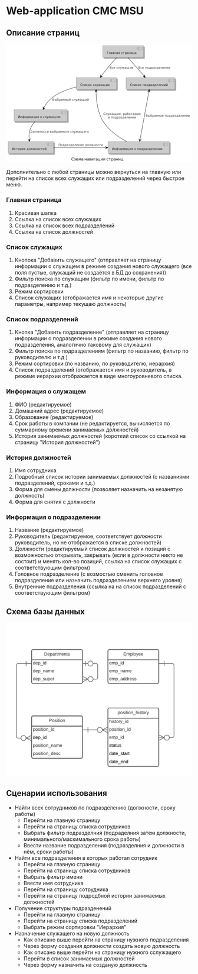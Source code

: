 Web-application CMC MSU
=======================
Описание страниц
-----------------------
![Alt text](docs/pages.png)

Дополнительно с любой страницы можно вернуться на главную или перейти на список всех
служащих или подразделений через быстрое меню.

### Главная страница
1. Красивая шапка
2. Ссылка на список всех служащих
3. Ссылка на список всех подразделений
4. Ссылка на список должностей
### Список служащих
1. Кнопока "Добавить служащего" (отправляет на страницу информации о служащем в режиме создания
нового служащего (все поля пустые, служащий не создаётся в БД до сохранения))
2. Фильтр поиска по служащим (фильтр по имени, фильтр по подразделению и т.д.)
3. Режим сортировки
4. Список служащих (отображается имя и некоторые другие параметры, например текущаю должность)
### Список подразделений
1. Кнопка "Добавить подразделение" (отправляет на страницу информации о подразделении в режиме
создания нового подразделения, аналогично таковому для служащих)
2. Фильтр поиска по подразделениям (фильтр по названию, фильтр по руководителю и т.д.)
3. Режим сортировки (по названию, по руководителю, иерархия)
4. Список подразделений (отображается имя и руководитель, в режиме иерархии отображается в виде 
многоуровневого списка.
### Информация о служащем
1. ФИО (редактируемое)
2. Домашний адрес (редактируемое)
3. Образование (редактируемое)
4. Срок работы в компании (не редактируется, вычисляется по суммарному времени занимаемых
 должностей)
5. История занимаемых должностей (короткий список со ссылкой на страницу "История должностей")
### История должностей
1. Имя сотрудника
2. Подробный список истории занимаемых должностей (с названиями подразделений, сроками и т.д.)
3. Форма для смены должности (позволяет назначить на незанятую должность)
4. Форма для снятия с должности
### Информация о подразделении
1. Название (редактируемое)
2. Руководитель (редактируемое, соответствует должности руководитель, но не отображается в списке должностей)
3. Должности (редактируемый список должностей и позиций с возможностью открывать, закрывать (если
 в должности никто не состоит) и менять кол-во позиций, ссылка на список служащих с 
 соответствующим фильтром)
4. Головное подразделение (с возмостью сменить головное подразделение или назначить подразделением
 верхнего уровня)
5. Внутренние подразделения (ссылка на на список подразделений с соответствующим фильтром)

Схема базы данных
-----------------
![Alt text](docs/db.png)

Сценарии использования
----------------------
- Найти всех сотрудников по подразделению (должности, сроку работы)
    - Перейти на главную страницу
    - Перейти на страницу списка сотрудников
    - Выбрать фильтр подразделния (подраделния затем должности, минимального/маскимального срока 
работы)
    - Ввести название подразделения (подразделния и должности в нём, сроки работы)
- Найти все подразделения в которых работал сотрудник
    - Перейти на главную страницу
    - Перейти на страницу списка сотрудников
    - Выбрать фильтр имени
    - Ввести имя сотрудника
    - Перейти на страницу сотрудника
    - Перейти на страницу подродбной истории занимаемых должностей
- Получение структуры подразденений
    - Перейти на главную страницу
    - Перейти на страницу списка подразделений
    - Выбрать режим сортировки "Иерархия"
- Назначение служащего на новую должность
    - Как описано выше перейти на страницу нужного подразделения
    - Через форму создания должности создать новую должность
    - Как описано выше перейти на страницу нужного сслужащего
    - Перейти в список занимаемых должностей
    - Через форму назначить на созданую должность
